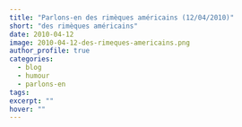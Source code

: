 ```yaml
---
title: "Parlons-en des rimèques américains (12/04/2010)"
short: "des rimèques américains"
date: 2010-04-12
image: 2010-04-12-des-rimeques-americains.png
author_profile: true
categories:
  - blog
  - humour
  - parlons-en
tags:
excerpt: ""
hover: ""
---
```

